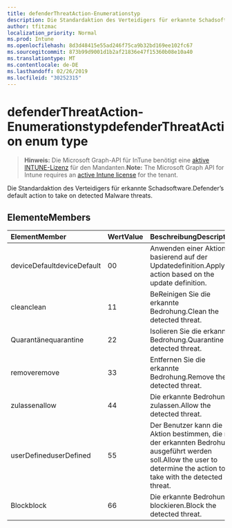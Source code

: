 ```yaml
---
title: defenderThreatAction-Enumerationstyp
description: Die Standardaktion des Verteidigers für erkannte Schadsoftware.
author: tfitzmac
localization_priority: Normal
ms.prod: Intune
ms.openlocfilehash: 8d3d48415e55ad246f75ca9b32bd169ee102fc67
ms.sourcegitcommit: 873b99d9001d1b2af21836e47f15360b08e10a40
ms.translationtype: MT
ms.contentlocale: de-DE
ms.lasthandoff: 02/26/2019
ms.locfileid: "30252315"
---
```

# <a name="defenderthreataction-enum-type"></a><span data-ttu-id="135a3-103">defenderThreatAction-Enumerationstyp</span><span class="sxs-lookup"><span data-stu-id="135a3-103">defenderThreatAction enum type</span></span>

> <span data-ttu-id="135a3-104">**Hinweis:** Die Microsoft Graph-API für InTune benötigt eine [aktive INTUNE-Lizenz](https://go.microsoft.com/fwlink/?linkid=839381) für den Mandanten.</span><span class="sxs-lookup"><span data-stu-id="135a3-104">**Note:** The Microsoft Graph API for Intune requires an [active Intune license](https://go.microsoft.com/fwlink/?linkid=839381) for the tenant.</span></span>

<span data-ttu-id="135a3-105">Die Standardaktion des Verteidigers für erkannte Schadsoftware.</span><span class="sxs-lookup"><span data-stu-id="135a3-105">Defender’s default action to take on detected Malware threats.</span></span>

## <a name="members"></a><span data-ttu-id="135a3-106">Elemente</span><span class="sxs-lookup"><span data-stu-id="135a3-106">Members</span></span>
|<span data-ttu-id="135a3-107">Element</span><span class="sxs-lookup"><span data-stu-id="135a3-107">Member</span></span>|<span data-ttu-id="135a3-108">Wert</span><span class="sxs-lookup"><span data-stu-id="135a3-108">Value</span></span>|<span data-ttu-id="135a3-109">Beschreibung</span><span class="sxs-lookup"><span data-stu-id="135a3-109">Description</span></span>|
|:---|:---|:---|
|<span data-ttu-id="135a3-110">deviceDefault</span><span class="sxs-lookup"><span data-stu-id="135a3-110">deviceDefault</span></span>|<span data-ttu-id="135a3-111">0</span><span class="sxs-lookup"><span data-stu-id="135a3-111">0</span></span>|<span data-ttu-id="135a3-112">Anwenden einer Aktion basierend auf der Updatedefinition.</span><span class="sxs-lookup"><span data-stu-id="135a3-112">Apply action based on the update definition.</span></span>|
|<span data-ttu-id="135a3-113">clean</span><span class="sxs-lookup"><span data-stu-id="135a3-113">clean</span></span>|<span data-ttu-id="135a3-114">1</span><span class="sxs-lookup"><span data-stu-id="135a3-114">1</span></span>|<span data-ttu-id="135a3-115">BeReinigen Sie die erkannte Bedrohung.</span><span class="sxs-lookup"><span data-stu-id="135a3-115">Clean the detected threat.</span></span>|
|<span data-ttu-id="135a3-116">Quarantäne</span><span class="sxs-lookup"><span data-stu-id="135a3-116">quarantine</span></span>|<span data-ttu-id="135a3-117">2</span><span class="sxs-lookup"><span data-stu-id="135a3-117">2</span></span>|<span data-ttu-id="135a3-118">Isolieren Sie die erkannte Bedrohung.</span><span class="sxs-lookup"><span data-stu-id="135a3-118">Quarantine the detected threat.</span></span>|
|<span data-ttu-id="135a3-119">remove</span><span class="sxs-lookup"><span data-stu-id="135a3-119">remove</span></span>|<span data-ttu-id="135a3-120">3</span><span class="sxs-lookup"><span data-stu-id="135a3-120">3</span></span>|<span data-ttu-id="135a3-121">Entfernen Sie die erkannte Bedrohung.</span><span class="sxs-lookup"><span data-stu-id="135a3-121">Remove the detected threat.</span></span>|
|<span data-ttu-id="135a3-122">zulassen</span><span class="sxs-lookup"><span data-stu-id="135a3-122">allow</span></span>|<span data-ttu-id="135a3-123">4</span><span class="sxs-lookup"><span data-stu-id="135a3-123">4</span></span>|<span data-ttu-id="135a3-124">Die erkannte Bedrohung zulassen.</span><span class="sxs-lookup"><span data-stu-id="135a3-124">Allow the detected threat.</span></span>|
|<span data-ttu-id="135a3-125">userDefined</span><span class="sxs-lookup"><span data-stu-id="135a3-125">userDefined</span></span>|<span data-ttu-id="135a3-126">5</span><span class="sxs-lookup"><span data-stu-id="135a3-126">5</span></span>|<span data-ttu-id="135a3-127">Der Benutzer kann die Aktion bestimmen, die mit der erkannten Bedrohung ausgeführt werden soll.</span><span class="sxs-lookup"><span data-stu-id="135a3-127">Allow the user to determine the action to take with the detected threat.</span></span>|
|<span data-ttu-id="135a3-128">Block</span><span class="sxs-lookup"><span data-stu-id="135a3-128">block</span></span>|<span data-ttu-id="135a3-129">6</span><span class="sxs-lookup"><span data-stu-id="135a3-129">6</span></span>|<span data-ttu-id="135a3-130">Die erkannte Bedrohung blockieren.</span><span class="sxs-lookup"><span data-stu-id="135a3-130">Block the detected threat.</span></span>|



